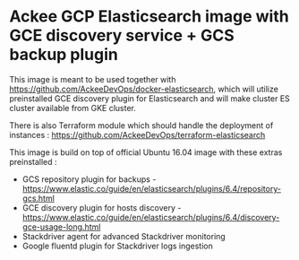 # Ackee GCP Elasticsearch image with GCE discovery service + GCS backup plugin

This image is meant to be used together with https://github.com/AckeeDevOps/docker-elasticsearch, which will utilize preinstalled GCE discovery plugin for Elasticsearch and will make cluster ES cluster available from GKE cluster.

There is also Terraform module which should handle the deployment of instances : https://github.com/AckeeDevOps/terraform-elasticsearch

This image is build on top of official Ubuntu 16.04 image with these extras preinstalled :
* GCS repository plugin for backups - https://www.elastic.co/guide/en/elasticsearch/plugins/6.4/repository-gcs.html
* GCE discovery plugin for hosts discovery - https://www.elastic.co/guide/en/elasticsearch/plugins/6.4/discovery-gce-usage-long.html
* Stackdriver agent for advanced Stackdriver monitoring
* Google fluentd plugin for Stackdriver logs ingestion
